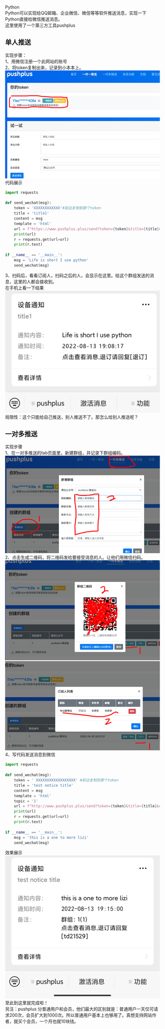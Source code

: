 Python<br />Python可以实现给QQ邮箱、企业微信、微信等等软件推送消息，实现一下Python直接给微信推送消息。<br />这里使用了一个第三方工具pushplus
<a name="Zgpxb"></a>

## 单人推送
实现步骤：<br />1、用微信注册一个此网站的账号<br />2、将token复制出来，记录到小本本上。<br />![](./img/1673442532709-97c5d840-ee7c-4e02-aa6d-42e08c8f75d7.png)<br />代码展示
```python
import requests

def send_wechat(msg):
    token = 'XXXXXXXXXXXX'#前边复制到那个token
    title = 'title1'
    content = msg
    template = 'html'
    url = f"https://www.pushplus.plus/send?token={token}&title={title}&content={content}&template={template}"
    print(url)
    r = requests.get(url=url)
    print(r.text)

if __name__ == '__main__':
    msg = 'Life is short I use python'
    send_wechat(msg)
```
3、扫码后，看看订阅人，扫码之后的人，会显示在这里。给这个群组发送的消息，这里的人都会接收到。<br />在手机上看一下结果<br />![](./img/1673442532535-cd799991-a3fd-40ad-99d1-85fcd09ca407.png)<br />局限性：这个只能给自己推送，别人推送不了。那怎么给别人推送呢？
<a name="m4nIf"></a>
## 一对多推送
实现步骤<br />1、在一对多推送的tab页面里，新建群组，并记录下群组编码。<br />![](./img/1673442532597-7637c047-3b81-4bbc-b4d4-97f566955832.png)<br />2、点击生成二维码，将二维码发给要接受消息的人。让他们用微信扫码。<br />![](./img/1673442532603-47bfa350-3637-4299-a144-81c53c200f12.png)<br />![](./img/1673442532702-ceb6a26c-84f3-4328-9c26-3a2bd163540f.png)<br />4、写代码发送消息到微信
```python
import requests

def send_wechat(msg):
    token = ' XXXXXXXXXXXXXXXXXX' #前边复制到那个token
    title = 'test notice title'
    content = msg
    template = 'html'
    topic = '1'
    url = f"http://www.pushplus.plus/send?token={token}&title={title}&content={content}&template={template}&topic={topic}"
    print(url)
    r = requests.get(url=url)
    print(r.text)

if __name__ == '__main__':
    msg = 'this is a one to more lizi'
    send_wechat(msg)
```
效果展示<br />![](./img/1673442533123-c2ce181d-e60c-48b5-b26f-f0d442b8aadf.png)<br />至此到这里就完成啦！<br />另注：pushplus 分普通用户和会员，他们最大的区别就是：普通用户一天仅可请求200次，会员扩大到1000次。所以普通用户基本上也够用了。真想支持网站作者，就买个会员，一个月也就10块钱。
